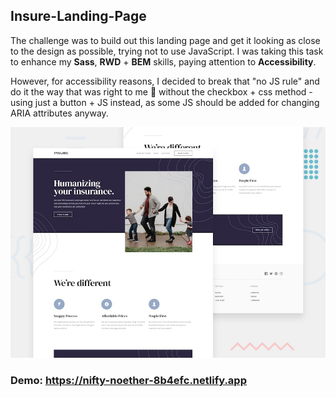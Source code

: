 ## Insure-Landing-Page

The challenge was to build out this landing page and get it looking as close to the design as possible, trying not to use JavaScript.
I was taking this task to enhance my **Sass**, **RWD** + **BEM** skills, paying attention to **Accessibility**.

However, for accessibility reasons, I decided to break that "no JS rule" and do it the way that was right to me :thinking: without the checkbox + css method - using just a button + JS instead, as some JS should be added for changing ARIA attributes anyway.

![Design preview for the Insure landing page coding challenge](./design/desktop-preview.jpg)

### Demo: https://nifty-noether-8b4efc.netlify.app




